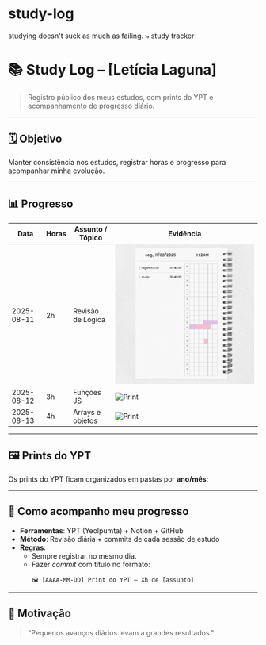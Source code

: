 # study-log
studying doesn't suck as much as failing.  ⤷ study tracker

# 📚 Study Log – [Letícia Laguna]

> Registro público dos meus estudos, com prints do YPT e acompanhamento de progresso diário.

---

## 🗓 Objetivo
Manter consistência nos estudos, registrar horas e progresso para acompanhar minha evolução.

---

## 📊 Progresso

| Data       | Horas | Assunto / Tópico | Evidência |
|------------|-------|------------------|-----------|
| 2025-08-11 | 2h    | Revisão de Lógica     | ![Print](2025/08_Agosto/2025-08-11.png) |
| 2025-08-12 | 3h    | Funções JS        | ![Print](2025/08_Agosto/2025-08-12.png) |
| 2025-08-13 | 4h    | Arrays e objetos  | ![Print](2025/08_Agosto/2025-08-13.png) |

---

## 🖼 Prints do YPT
Os prints do YPT ficam organizados em pastas por **ano/mês**:

---

## 🚀 Como acompanho meu progresso
- **Ferramentas**: YPT (Yeolpumta) + Notion + GitHub
- **Método**: Revisão diária + commits de cada sessão de estudo
- **Regras**: 
  - Sempre registrar no mesmo dia.
  - Fazer *commit* com título no formato:  
    ```
    🖼 [AAAA-MM-DD] Print do YPT – Xh de [assunto]
    ```

---

## 💬 Motivação
> "Pequenos avanços diários levam a grandes resultados."
